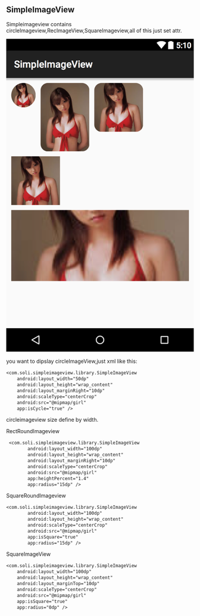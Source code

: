 
SimpleImageView
--------------

Simpleimageview contains circleImageview,RecImageView,SquareImageview,all of this just set attr.

![](https://github.com/wanliLiu/SimpleImageView/raw/master/images/demoImageview.png)


you want to dipslay circleImageView,just xml like this:

    <com.soli.simpleimageview.library.SimpleImageView
        android:layout_width="50dp"
        android:layout_height="wrap_content"
        android:layout_marginRight="10dp"
        android:scaleType="centerCrop"
        android:src="@mipmap/girl"
        app:isCycle="true" />

circleimageview size define by width.

RectRoundImageview

     <com.soli.simpleimageview.library.SimpleImageView
            android:layout_width="100dp"
            android:layout_height="wrap_content"
            android:layout_marginRight="10dp"
            android:scaleType="centerCrop"
            android:src="@mipmap/girl"
            app:heightPercent="1.4"
            app:radius="15dp" />
            
SquareRoundImageview
   
    <com.soli.simpleimageview.library.SimpleImageView
            android:layout_width="100dp"
            android:layout_height="wrap_content"
            android:scaleType="centerCrop"
            android:src="@mipmap/girl"
            app:isSquare="true"
            app:radius="15dp" />
            
SquareImageView

    <com.soli.simpleimageview.library.SimpleImageView
        android:layout_width="100dp"
        android:layout_height="wrap_content"
        android:layout_marginTop="10dp"
        android:scaleType="centerCrop"
        android:src="@mipmap/girl"
        app:isSquare="true"
        app:radius="0dp" />
        
        
